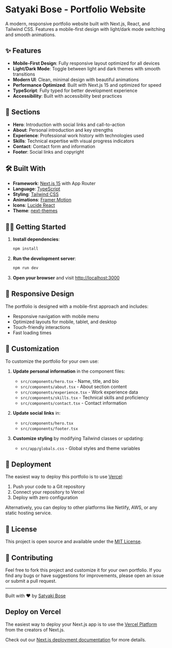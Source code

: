 # Satyaki Bose - Portfolio Website

A modern, responsive portfolio website built with Next.js, React, and Tailwind CSS. Features a mobile-first design with light/dark mode switching and smooth animations.

## ✨ Features

- **Mobile-First Design**: Fully responsive layout optimized for all devices
- **Light/Dark Mode**: Toggle between light and dark themes with smooth transitions
- **Modern UI**: Clean, minimal design with beautiful animations
- **Performance Optimized**: Built with Next.js 15 and optimized for speed
- **TypeScript**: Fully typed for better development experience
- **Accessibility**: Built with accessibility best practices

## 🚀 Sections

- **Hero**: Introduction with social links and call-to-action
- **About**: Personal introduction and key strengths
- **Experience**: Professional work history with technologies used
- **Skills**: Technical expertise with visual progress indicators
- **Contact**: Contact form and information
- **Footer**: Social links and copyright

## 🛠️ Built With

- **Framework**: [Next.js 15](https://nextjs.org/) with App Router
- **Language**: [TypeScript](https://www.typescriptlang.org/)
- **Styling**: [Tailwind CSS](https://tailwindcss.com/)
- **Animations**: [Framer Motion](https://www.framer.com/motion/)
- **Icons**: [Lucide React](https://lucide.dev/)
- **Theme**: [next-themes](https://github.com/pacocoursey/next-themes)

## 🏃‍♂️ Getting Started

1. **Install dependencies**:
   ```bash
   npm install
   ```

2. **Run the development server**:
   ```bash
   npm run dev
   ```

3. **Open your browser** and visit [http://localhost:3000](http://localhost:3000)

## 📱 Responsive Design

The portfolio is designed with a mobile-first approach and includes:
- Responsive navigation with mobile menu
- Optimized layouts for mobile, tablet, and desktop
- Touch-friendly interactions
- Fast loading times

## 🎨 Customization

To customize the portfolio for your own use:

1. **Update personal information** in the component files:
   - `src/components/hero.tsx` - Name, title, and bio
   - `src/components/about.tsx` - About section content
   - `src/components/experience.tsx` - Work experience data
   - `src/components/skills.tsx` - Technical skills and proficiency
   - `src/components/contact.tsx` - Contact information

2. **Update social links** in:
   - `src/components/hero.tsx`
   - `src/components/footer.tsx`

3. **Customize styling** by modifying Tailwind classes or updating:
   - `src/app/globals.css` - Global styles and theme variables

## 🚀 Deployment

The easiest way to deploy this portfolio is to use [Vercel](https://vercel.com/):

1. Push your code to a Git repository
2. Connect your repository to Vercel
3. Deploy with zero configuration

Alternatively, you can deploy to other platforms like Netlify, AWS, or any static hosting service.

## 📄 License

This project is open source and available under the [MIT License](LICENSE).

## 🤝 Contributing

Feel free to fork this project and customize it for your own portfolio. If you find any bugs or have suggestions for improvements, please open an issue or submit a pull request.

---

Built with ❤️ by [Satyaki Bose](https://github.com/satyaki)

## Deploy on Vercel

The easiest way to deploy your Next.js app is to use the [Vercel Platform](https://vercel.com/new?utm_medium=default-template&filter=next.js&utm_source=create-next-app&utm_campaign=create-next-app-readme) from the creators of Next.js.

Check out our [Next.js deployment documentation](https://nextjs.org/docs/app/building-your-application/deploying) for more details.
